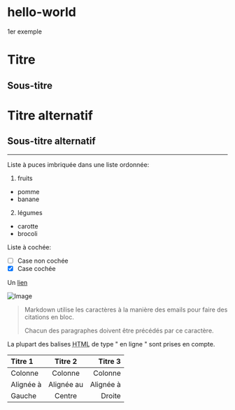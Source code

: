 # hello-world
1er exemple

Titre
===================

Sous-titre
--------------

# Titre alternatif

## Sous-titre alternatif


---
Liste à puces imbriquée dans une liste ordonnée:

1. fruits
  * pomme
  * banane
2. légumes
  - carotte
  - brocoli

Liste à cochée:

 - [ ] Case non cochée
 - [x] Case cochée
 
 Un [lien](http://example.com)
 
 ![Image](Icon-pictures.png "icon")
 
 > Markdown utilise les caractères à la manière des emails pour faire des citations en bloc.
 > 
 > Chacun des paragraphes doivent être précédés par ce caractère.
 
 La plupart des balises <abbr title="Hypertext Markup Language">HTML</abbr> de type " en ligne " sont prises en compte.
 
 | Titre 1       |    Titre 2      |        Titre 3 |
 | :------------ | :-------------: | -------------: |
 | Colonne       |     Colonne     |        Colonne |
 | Alignée à     |    Alignée au   |      Alignée à |
 | Gauche        |     Centre      |         Droite |
 
 
 
 
